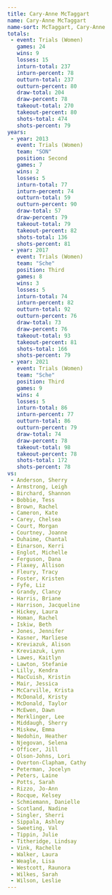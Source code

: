 ```yaml
---
title: Cary-Anne McTaggart
name: Cary-Anne McTaggart
name-sort: McTaggart, Cary-Anne
totals:
 - event: Trials (Women)
   games: 24
   wins: 9
   losses: 15
   inturn-total: 237
   inturn-percent: 78
   outturn-total: 237
   outturn-percent: 80
   draw-total: 204
   draw-percent: 78
   takeout-total: 270
   takeout-percent: 80
   shots-total: 474
   shots-percent: 79
years:
 - year: 2013
   event: Trials (Women)
   team: "SON"
   position: Second
   games: 7
   wins: 2
   losses: 5
   inturn-total: 77
   inturn-percent: 74
   outturn-total: 59
   outturn-percent: 90
   draw-total: 57
   draw-percent: 79
   takeout-total: 79
   takeout-percent: 82
   shots-total: 136
   shots-percent: 81
 - year: 2017
   event: Trials (Women)
   team: "Sche"
   position: Third
   games: 8
   wins: 3
   losses: 5
   inturn-total: 74
   inturn-percent: 82
   outturn-total: 92
   outturn-percent: 76
   draw-total: 73
   draw-percent: 76
   takeout-total: 93
   takeout-percent: 81
   shots-total: 166
   shots-percent: 79
 - year: 2021
   event: Trials (Women)
   team: "Sche"
   position: Third
   games: 9
   wins: 4
   losses: 5
   inturn-total: 86
   inturn-percent: 77
   outturn-total: 86
   outturn-percent: 79
   draw-total: 74
   draw-percent: 78
   takeout-total: 98
   takeout-percent: 78
   shots-total: 172
   shots-percent: 78
vs:
 - Anderson, Sherry
 - Armstrong, Leigh
 - Birchard, Shannon
 - Bobbie, Tess
 - Brown, Rachel
 - Cameron, Kate
 - Carey, Chelsea
 - Court, Morgan
 - Courtney, Joanne
 - Duhaime, Chantal
 - Einarson, Kerri
 - Englot, Michelle
 - Ferguson, Dana
 - Flaxey, Allison
 - Fleury, Tracy
 - Foster, Kristen
 - Fyfe, Liz
 - Grandy, Clancy
 - Harris, Briane
 - Harrison, Jacqueline
 - Hickey, Laura
 - Homan, Rachel
 - Iskiw, Beth
 - Jones, Jennifer
 - Kasner, Marliese
 - Kreviazuk, Alison
 - Kreviazuk, Lynn
 - Lawes, Kaitlyn
 - Lawton, Stefanie
 - Lilly, Kendra
 - MacCuish, Kristin
 - Mair, Jessica
 - McCarville, Krista
 - McDonald, Kristy
 - McDonald, Taylor
 - McEwen, Dawn
 - Merklinger, Lee
 - Middaugh, Sherry
 - Miskew, Emma
 - Nedohin, Heather
 - Njegovan, Selena
 - Officer, Jill
 - Olson-Johns, Lori
 - Overton-Clapham, Cathy
 - Peterman, Jocelyn
 - Peters, Laine
 - Potts, Sarah
 - Rizzo, Jo-Ann
 - Rocque, Kelsey
 - Schmiemann, Danielle
 - Scotland, Nadine
 - Singler, Sherri
 - Sippala, Ashley
 - Sweeting, Val
 - Tippin, Julie
 - Titheridge, Lindsay
 - Vink, Rachelle
 - Walker, Laura
 - Weagle, Lisa
 - Westcott, Raunora
 - Wilkes, Sarah
 - Wilson, Leslie
---
```

